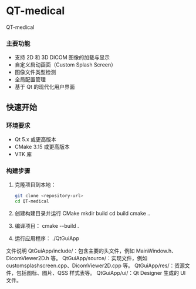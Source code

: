 # QT-medical
QT-medical

### 主要功能

- 支持 2D 和 3D DICOM 图像的加载与显示
- 自定义启动画面（Custom Splash Screen）
- 图像文件类型检测
- 全局配置管理
- 基于 Qt 的现代化用户界面

## 快速开始

### 环境要求

- Qt 5.x 或更高版本
- CMake 3.15 或更高版本
- VTK 库

### 构建步骤

1. 克隆项目到本地：

   ```bash
   git clone <repository-url>
   cd QT-medical

2. 创建构建目录并运行 CMake
mkdir build
cd build
cmake ..

3. 编译项目：
cmake --build .

4. 运行应用程序：
./QtGuiApp


文件说明
QtGuiApp/include/：包含主要的头文件，例如 MainWindow.h、DicomViewer2D.h 等。
QtGuiApp/source/：实现文件，例如 customsplashscreen.cpp、DicomViewer2D.cpp 等。
QtGuiApp/res/：资源文件，包括图标、图片、QSS 样式表等。
QtGuiApp/ui/：Qt Designer 生成的 UI 文件。